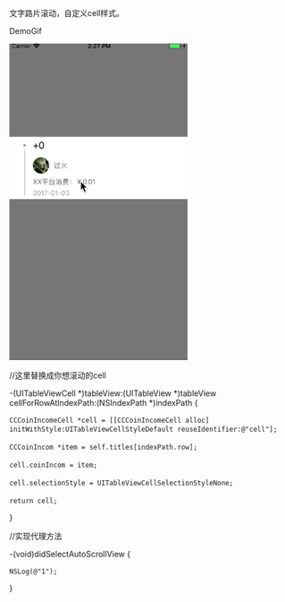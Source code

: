 文字路片滚动，自定义cell样式。


DemoGif


![image](https://github.com/a758209678/XXAutoScrollView/blob/master/XXScrollViewGif.gif)




//这里替换成你想滚动的cell

-(UITableViewCell *)tableView:(UITableView *)tableView cellForRowAtIndexPath:(NSIndexPath *)indexPath {
    
    CCCoinIncomeCell *cell = [[CCCoinIncomeCell alloc] initWithStyle:UITableViewCellStyleDefault reuseIdentifier:@"cell"];
    
    CCCoinIncom *item = self.titles[indexPath.row];
    
    cell.coinIncom = item;
    
    cell.selectionStyle = UITableViewCellSelectionStyleNone;
    
    return cell;
}



//实现代理方法

-(void)didSelectAutoScrollView {

    NSLog(@"1");
    
}
